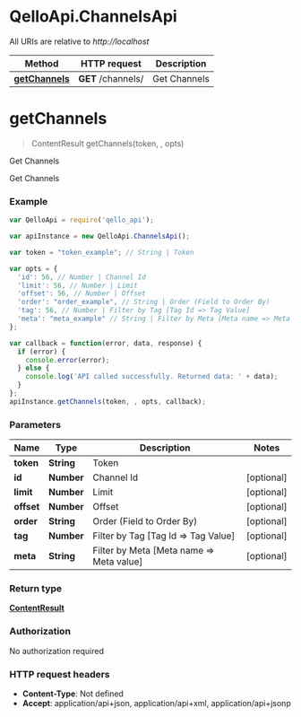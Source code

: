 # QelloApi.ChannelsApi

All URIs are relative to *http://localhost*

Method | HTTP request | Description
------------- | ------------- | -------------
[**getChannels**](ChannelsApi.md#getChannels) | **GET** /channels/ | Get Channels


<a name="getChannels"></a>
# **getChannels**
> ContentResult getChannels(token, , opts)

Get Channels

Get Channels

### Example
```javascript
var QelloApi = require('qello_api');

var apiInstance = new QelloApi.ChannelsApi();

var token = "token_example"; // String | Token

var opts = { 
  'id': 56, // Number | Channel Id
  'limit': 56, // Number | Limit
  'offset': 56, // Number | Offset
  'order': "order_example", // String | Order (Field to Order By)
  'tag': 56, // Number | Filter by Tag [Tag Id => Tag Value]
  'meta': "meta_example" // String | Filter by Meta [Meta name => Meta value]
};

var callback = function(error, data, response) {
  if (error) {
    console.error(error);
  } else {
    console.log('API called successfully. Returned data: ' + data);
  }
};
apiInstance.getChannels(token, , opts, callback);
```

### Parameters

Name | Type | Description  | Notes
------------- | ------------- | ------------- | -------------
 **token** | **String**| Token | 
 **id** | **Number**| Channel Id | [optional] 
 **limit** | **Number**| Limit | [optional] 
 **offset** | **Number**| Offset | [optional] 
 **order** | **String**| Order (Field to Order By) | [optional] 
 **tag** | **Number**| Filter by Tag [Tag Id &#x3D;&gt; Tag Value] | [optional] 
 **meta** | **String**| Filter by Meta [Meta name &#x3D;&gt; Meta value] | [optional] 

### Return type

[**ContentResult**](ContentResult.md)

### Authorization

No authorization required

### HTTP request headers

 - **Content-Type**: Not defined
 - **Accept**: application/api+json, application/api+xml, application/api+jsonp

